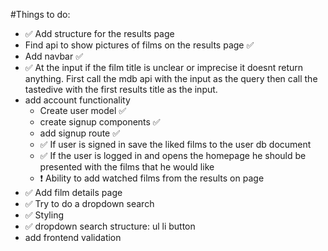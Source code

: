 #Things to do:

- ✅ Add structure for the results page
- Find api to show pictures of films on the results page ✅
- Add navbar ✅
- ✅ At the input if the film title is unclear or imprecise it doesnt return anything. First call the mdb api with the input as the query then call the tastedive with the first results title as the input.
- add account functionality
  - Create user model ✅
  - create signup components ✅
  - add signup route ✅
  - ✅ If user is signed in save the liked films to the user db document
  - ✅ If the user is logged in and opens the homepage he should be presented with the films that he would like
  - ❗ Ability to add watched films from the results on page
- ✅ Add film details page
- ✅ Try to do a dropdown search
- ✅ Styling
- ✅ dropdown search structure: ul li button
- add frontend validation
